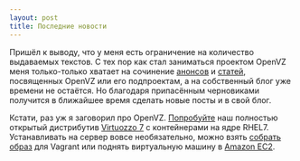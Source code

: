 ```yaml
---
layout: post
title: Последние новости
---
```


Пришёл к выводу, что у меня есть ограничение на количество выдаваемых текстов.
С тех пор как стал заниматься проектом OpenVZ меня только-только хватает
на сочинение [анонсов](http://www.opennet.ru/~sergeyb) и [статей](http://habrahabr.ru/search/?q=%5B%D0%BA%D0%BE%D0%BD%D1%82%D0%B5%D0%B9%D0%BD%D0%B5%D1%80%D0%B2%D0%BA%D0%B0%D0%B6%D0%B4%D1%8B%D0%B9%D0%B4%D0%BE%D0%BC%5D&target_type=posts), посвященных OpenVZ или его подпроектам, а на собственный блог уже времени не остаётся. Но благодаря припасённым черновиками получится в ближайшее время
сделать новые посты и в свой блог.

Кстати, раз уж я заговорил про OpenVZ.
[Попробуйте](https://download.openvz.org/virtuozzo/factory/x86_64/iso/) наш
полностью открытый дистрибутив [Virtuozzo 7](https://openvz.org/Virtuozzo) с
контейнерами на ядре RHEL7.
Устанавливать на сервер вовсе необязательно, можно взять [собрать
образ](https://github.com/ligurio/openvz-packer-templates) для Vagrant или поднять
виртуальную машину в [Amazon EC2](https://openvz.org/Using_Virtuozzo_in_the_Amazon_EC2).
